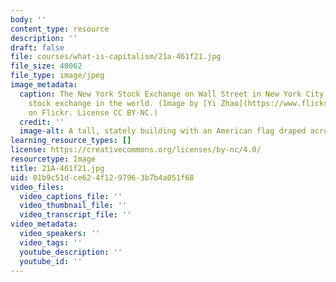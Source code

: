 ```yaml
---
body: ''
content_type: resource
description: ''
draft: false
file: courses/what-is-capitalism/21a-461f21.jpg
file_size: 40062
file_type: image/jpeg
image_metadata:
  caption: The New York Stock Exchange on Wall Street in New York City, the largest
    stock exchange in the world. (Image by [Yi Zhao](https://www.flickr.com/photos/uselessmen/4696309617/in/photolist-89ZPet-84gC3e-CE9u1q-iNSpg-j8wheb-6sjcVs-7ajewP-ebTggt-nJh2A-6sf53n-4tdFAD-ZHrW2Y-54VvgN-FyftK4-4Wfpkw-aoEpMh-ZHrW9S-nJh8z-e1thM4-6xd89E-aoEpVw-eam5bT-53Avhy-zDr9h-dh5aGR-fidWzD-7L3XAv-bRqKd-7Zoaf3-98mwQQ-9Mpm1E-6sjeTQ-5u3Ptq-6sjdDo-6qTNwa-7ao4hJ-4xaUoi-aciSS3-7i3wn2-brAwgK-6FXtRD-LZqeWr-6qTNFp-2j386Jn-6mhP6q-8MsrS2-2uEgbh-5zrpTc-bsbhpj-6FXefV)
    on Flickr. License CC BY-NC.)
  credit: ''
  image-alt: A tall, stately building with an American flag draped across six pillars.
learning_resource_types: []
license: https://creativecommons.org/licenses/by-nc/4.0/
resourcetype: Image
title: 21A-461f21.jpg
uid: 01b9c51d-ce62-4f12-9796-3b7b4a051f68
video_files:
  video_captions_file: ''
  video_thumbnail_file: ''
  video_transcript_file: ''
video_metadata:
  video_speakers: ''
  video_tags: ''
  youtube_description: ''
  youtube_id: ''
---
```

